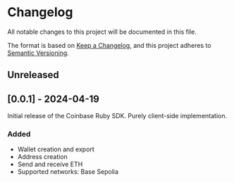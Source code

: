 # Changelog

All notable changes to this project will be documented in this file.

The format is based on [Keep a Changelog](https://keepachangelog.com/en/1.0.0/),
and this project adheres to [Semantic Versioning](https://semver.org/spec/v2.0.0.html).

## Unreleased

## [0.0.1] - 2024-04-19

Initial release of the Coinbase Ruby SDK. Purely client-side implementation.

### Added
- Wallet creation and export
- Address creation
- Send and receive ETH
- Supported networks: Base Sepolia